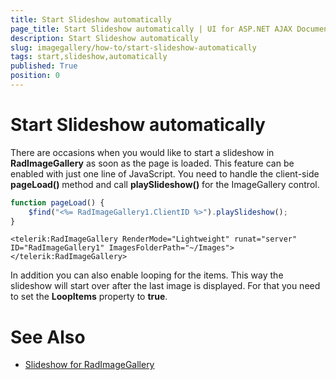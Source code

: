 ```yaml
---
title: Start Slideshow automatically
page_title: Start Slideshow automatically | UI for ASP.NET AJAX Documentation
description: Start Slideshow automatically
slug: imagegallery/how-to/start-slideshow-automatically
tags: start,slideshow,automatically
published: True
position: 0
---
```


# Start Slideshow automatically


There are occasions when you would like to start a slideshow in **RadImageGallery** as soon as the page is loaded. This feature can be enabled with just one line of JavaScript. You need to handle the client-side **pageLoad()** method and call **playSlideshow()** for the ImageGallery control.

````JavaScript
function pageLoad() {
    $find("<%= RadImageGallery1.ClientID %>").playSlideshow();
}
````
````ASP.NET
<telerik:RadImageGallery RenderMode="Lightweight" runat="server" ID="RadImageGallery1" ImagesFolderPath="~/Images">
</telerik:RadImageGallery>
````


In addition you can also enable looping for the items. This way the slideshow will start over after the last image is displayed. For that you need to set the **LoopItems** property to **true**.


# See Also

* [Slideshow for RadImageGallery](http://docs.telerik.com/devtools/aspnet-ajax/controls/imagegallery/functionality/animations#slideshow)


